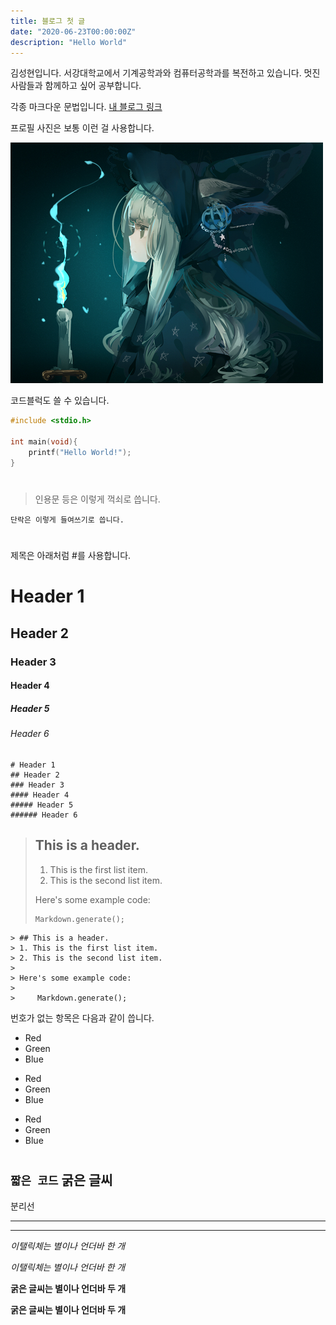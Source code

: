 ```yaml
---
title: 블로그 첫 글
date: "2020-06-23T00:00:00Z"
description: "Hello World"
---
```

김성현입니다. 서강대학교에서 기계공학과와 컴퓨터공학과를 복전하고 있습니다. 멋진 사람들과 함께하고 싶어 공부합니다.

각종 마크다운 문법입니다.
[내 블로그 링크](https://witch-work.vercel.app/)

프로필 사진은 보통 이런 걸 사용합니다.

![witch](./witch.jpg)

코드블럭도 쓸 수 있습니다.

```c
#include <stdio.h>

int main(void){
    printf("Hello World!");
}
```
#
>인용문 등은 이렇게 꺽쇠로 씁니다.

    단락은 이렇게 들여쓰기로 씁니다.
#
제목은 아래처럼 #를 사용합니다. 
# Header 1

## Header 2

### Header 3

#### Header 4

##### Header 5

###### Header 6

    # Header 1
    ## Header 2
    ### Header 3
    #### Header 4
    ##### Header 5
    ###### Header 6

> ## This is a header.
>
> 1. This is the first list item.
> 2. This is the second list item.
>
> Here's some example code:
>
>     Markdown.generate();

    > ## This is a header.
    > 1. This is the first list item.
    > 2. This is the second list item.
    >
    > Here's some example code:
    >
    >     Markdown.generate();

번호가 없는 항목은 다음과 같이 씁니다.
- Red
- Green
- Blue

* Red
* Green
* Blue

- Red
- Green
- Blue
#
`짧은 코드`
**굵은 글씨**
---
분리선

---
*****

*이탤릭체는 별이나 언더바 한 개*

_이탤릭체는 별이나 언더바 한 개_

**굵은 글씨는 별이나 언더바 두 개**

__굵은 글씨는 별이나 언더바 두 개__